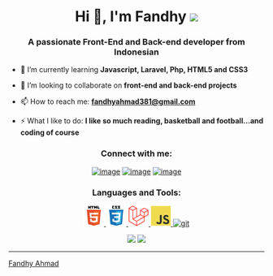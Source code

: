 <h1 align="center">Hi 👋, I'm Fandhy <img height="40" src="https://emoji.gg/assets/emoji/7333-parrotdance.gif"></h1>
<h3 align="center">A passionate Front-End and Back-end developer from Indonesian</h3>

- 🌱 I’m currently learning **Javascript, Laravel, Php, HTML5 and CSS3**

- 👯 I’m looking to collaborate on **front-end and back-end projects**

- 📫 How to reach me: **fandhyahmad381@gmail.com**

- ⚡ What I like to do: **I like so much reading, basketball and football...and coding of course**

<h3 align="center">Connect with me:</h3>
<div align="center">

[![image](https://img.shields.io/badge/LinkedIn-0077B5?style=for-the-badge&logo=linkedin&logoColor=white)](https://www.linkedin.com/in/fandhy-ahmad-52b535214/)
[![image](https://img.shields.io/badge/Instagram-E4405F?style=for-the-badge&logo=instagram&logoColor=white)](https://www.instagram.com/fandhy_ahmad07/)
[![image](https://img.shields.io/badge/Gmail-D14836?style=for-the-badge&logo=gmail&logoColor=white)](mailto:fandhyahmad381@gmail.com)

</div>

<h3 align="center">Languages and Tools:</h3>

<p align="center"> 
  <a href="https://www.w3schools.com/html/" target="_blank"> 
    <img src="https://raw.githubusercontent.com/devicons/devicon/master/icons/html5/html5-original-wordmark.svg" alt="html5" width="40" height="40"/> 
  </a>
  <a href="https://www.w3schools.com/css/" target="_blank"> 
    <img src="https://raw.githubusercontent.com/devicons/devicon/master/icons/css3/css3-original-wordmark.svg" alt="css3" width="40" height="40"/> 
  </a> 
  <a href="https://laravel.com/" target="_blank"> 
    <img src="laravel-svgrepo-com.svg" alt="laravel" width="40" height="40"/> 
  </a>  
  <a href="https://javascript.info/" target="_blank"> 
    <img src="https://raw.githubusercontent.com/devicons/devicon/master/icons/javascript/javascript-original.svg" alt="javascript" width="40" height="40"/> 
  </a> 
  <a href="https://git-scm.com/" target="_blank"> 
    <img src="https://www.vectorlogo.zone/logos/git-scm/git-scm-icon.svg" alt="git" width="40" height="40"/> 
  </a>
</p>

<p align= "center">
  <img height= "150" src="https://github-readme-stats.vercel.app/api?username=FandhyAm&theme=react&show_icons=true&include_all_commits=true" />
  <img height= "150" src="https://github-readme-stats.vercel.app/api/top-langs/?username=FandhyAm&theme=react&layout=compact" />
</p>

---

[Fandhy Ahmad](https://github.com/FandhyAm)

